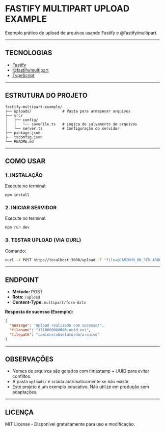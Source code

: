 # FASTIFY MULTIPART UPLOAD EXAMPLE

Exemplo prático de upload de arquivos usando Fastify e @fastify/multipart.

---

## TECNOLOGIAS  
- [Fastify](https://www.fastify.io/)  
- [@fastify/multipart](https://github.com/fastify/fastify-multipart)  
- [TypeScript](https://www.typescriptlang.org/)  

---

## ESTRUTURA DO PROJETO  

```
fastify-multipart-example/  
├── uploads/              # Pasta para armazenar arquivos  
├── src/  
│   ├── config/  
│   │   └── saveFile.ts   # Lógica de salvamento de arquivos  
│   └── server.ts         # Configuração do servidor  
├── package.json  
├── tsconfig.json  
└── README.md  
```

---

## COMO USAR  

### 1. INSTALAÇÃO  
Execute no terminal:  
```sh
npm install
```

### 2. INICIAR SERVIDOR  
Execute no terminal:  
```sh
npm run dev
```

### 3. TESTAR UPLOAD (VIA CURL)  
Comando:  
```sh
curl -X POST http://localhost:3000/upload -F "file=@CAMINHO_DO_SEU_ARQUIVO"
```

---

## ENDPOINT  

- **Método:** POST  
- **Rota:** `/upload`  
- **Content-Type:** `multipart/form-data`  

**Resposta de sucesso (Exemplo):**  
```json
{
  "message": "Upload realizado com sucesso!",
  "filename": "1710000000000-uuid.ext",
  "filepath": "caminho/absoluto/do/arquivo"
}
```

---

## OBSERVAÇÕES  
- Nomes de arquivos são gerados com timestamp + UUID para evitar conflitos.  
- A pasta `uploads/` é criada automaticamente se não existir.  
- Este projeto é um exemplo educativo. Não utilize em produção sem adaptações.  

---

## LICENÇA  
MIT License - Disponível gratuitamente para uso e modificação.
